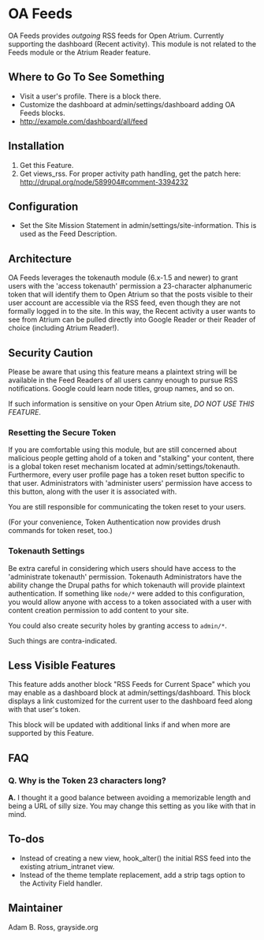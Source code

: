 # OA Feeds

OA Feeds provides *outgoing* RSS feeds for Open Atrium. Currently supporting the dashboard (Recent 
activity). This module is not related to the Feeds module or the Atrium Reader feature. 

## Where to Go To See Something
* Visit a user's profile. There is a block there.
* Customize the dashboard at admin/settings/dashboard adding OA Feeds blocks.
* http://example.com/dashboard/all/feed

## Installation
1. Get this Feature.
2. Get views_rss. For proper activity path handling, get the patch here:
  http://drupal.org/node/589904#comment-3394232

## Configuration
* Set the Site Mission Statement in admin/settings/site-information. This is used as the Feed Description.

## Architecture

OA Feeds leverages the tokenauth module (6.x-1.5 and newer) to grant users with the 'access tokenauth'
permission a 23-character alphanumeric token that will identify them to Open Atrium so that the posts
visible to their user account are accessible via the RSS feed, even though they are not formally logged
in to the site. In this way, the Recent activity a user wants to see from Atrium can be pulled directly
into Google Reader or their Reader of choice (including Atrium Reader!).

## Security Caution

Please be aware that using this feature means a plaintext string will be available in the Feed 
Readers of all users canny enough to pursue RSS notifications. Google could learn node titles, 
group names, and so on.

If such information is sensitive on your Open Atrium site, *DO NOT USE THIS FEATURE*.

### Resetting the Secure Token
If you are comfortable using this module, but are still concerned about malicious people
getting ahold of a token and "stalking" your content, there is a global token reset
mechanism located at admin/settings/tokenauth. Furthermore, every user profile page
has a token reset button specific to that user. Administrators with 'administer
users' permission have access to this button, along with the user it is associated
with.

You are still responsible for communicating the token reset to your users.

(For your convenience, Token Authentication now provides drush commands for token reset, too.)

### Tokenauth Settings
Be extra careful in considering which users should have access to the 'administrate
tokenauth' permission. Tokenauth Administrators have the ability change the Drupal
paths for which tokenauth will provide plaintext authentication. If something like
`node/*` were added to this configuration, you would allow anyone with access to a token
associated with a user with content creation permission to add content to your site.

You could also create security holes by granting access to `admin/*`.

Such things are contra-indicated.

## Less Visible Features

This feature adds another block "RSS Feeds for Current Space" which you may enable as
a dashboard block at admin/settings/dashboard. This block displays a link customized
for the current user to the dashboard feed along with that user's token.

This block will be updated with additional links if and when more are supported by
this Feature.

## FAQ

### Q. Why is the Token 23 characters long?
**A.** I thought it a good balance between avoiding a memorizable length and being a URL of silly
size. You may change this setting as you like with that in mind.

## To-dos

* Instead of creating a new view, hook_alter() the initial RSS feed into the existing atrium_intranet view.
* Instead of the theme template replacement, add a strip tags option to the Activity Field handler.

## Maintainer
Adam B. Ross, grayside.org